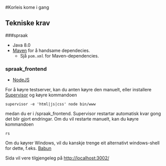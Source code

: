 #Korleis kome i gang
## Tekniske krav
###spraak
* Java 8.0
* [Maven](https://maven.apache.org/) for å handsame dependecies. 
	* Sjå `pom.xml` for Maven-dependencies.


### spraak_frontend
* [NodeJS](https://nodejs.org/)

For å køyre testserver, kan du anten køyre den manuelt, eller installere [Supervisor](http://supervisord.org/index.html) og køyre kommandoen
```
supervisor -e 'html|js|css' node bin/www
```
medan du er i /spraak_frontend. 
Supervisor restartar automatisk kvar gong det blir gjort endringar. Om du vil restarte manuelt, kan du køyre kommandoen
```
rs
```
Om du køyrer Windows, vil du kanskje trenge eit alternativt windows-shell for dette, f.eks. [Babun](http://babun.github.io/)

Sida vil vere tilgjengeleg på [http://localhost:3002/](http://localhost:3002/)



